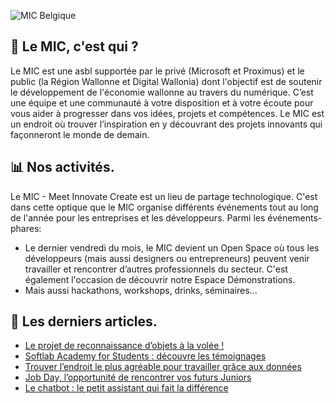 ![MIC Belgique](https://cdn.discordapp.com/attachments/988803921634021466/997492237783007292/Capture_decran_2022-04-26_135503.png)

## 💫 Le MIC, c'est qui ?
Le MIC est une asbl supportée par le privé (Microsoft et Proximus) et le public (la Région Wallonne et Digital Wallonia) dont l'objectif est de soutenir le développement de l'économie wallonne au travers du numérique.
C’est une équipe et une communauté à votre disposition et à votre écoute pour vous aider à progresser dans vos idées, projets et compétences. Le MIC est un endroit où trouver l’inspiration en y découvrant des projets innovants qui façonneront le monde de demain.

## 📊 Nos activités.
Le MIC - Meet Innovate Create est un lieu de partage technologique. C'est dans cette optique que le MIC organise différents événements tout au long de l'année pour les entreprises et les développeurs.
Parmi les événements-phares:
- Le dernier vendredi du mois, le MIC devient un Open Space où tous les développeurs (mais aussi designers ou entrepreneurs) peuvent venir travailler et rencontrer d’autres professionnels du secteur. C'est également l'occasion de découvrir notre Espace Démonstrations.
- Mais aussi hackathons, workshops, drinks, séminaires...

## 📕 Les derniers articles.
<!--START_SECTION:feed-->
* [Le projet de reconnaissance d’objets à la volée !](https://www.mic-belgique.be/blog/articles/prototypage-du-mic-verificator/)
* [Softlab Academy for Students : découvre les témoignages](https://www.mic-belgique.be/blog/articles/softlab-academy-students/)
* [Trouver l’endroit le plus agréable pour travailler grâce aux données](https://www.mic-belgique.be/blog/articles/trouver-l-endroit-le-plus-agreable-pour-travailler-grace-aux-donnees/)
* [Job Day, l’opportunité de rencontrer vos futurs Juniors](https://www.mic-belgique.be/blog/articles/job-day/)
* [Le chatbot : le petit assistant qui fait la différence](https://www.mic-belgique.be/blog/articles/le-chatbot-le-petit-assistant-qui-fait-la-difference/)
<!--END_SECTION:feed-->

